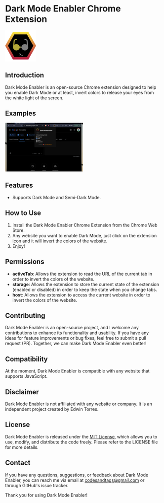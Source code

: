 # Dark Mode Enabler Chrome Extension

<img src="assets/icon-128.png" alt="Dark Mode Enabler Logo" width="100px" height="auto"/>

## Introduction

Dark Mode Enabler is an open-source Chrome extension designed to help you enable Dark Mode or at least, invert colors to release your eyes from the white light of the screen.

## Examples

[<img src="/assets/example-dark.png" alt="examples" width="50%">](/assets/demo.mp4 "Examples")

## Features

- Supports Dark Mode and Semi-Dark Mode.

## How to Use

1. Install the Dark Mode Enabler Chrome Extension from the Chrome Web Store.
2. Any website you want to enable Dark Mode, just click on the extension icon and it will invert the colors of the website.
3. Enjoy!

## Permissions

- **activeTab**: Allows the extension to read the URL of the current tab in order to invert the colors of the website.
- **storage**: Allows the extension to store the current state of the extension (enabled or disabled) in order to keep the state when you change tabs.
- **host**: Allows the extension to access the current website in order to invert the colors of the website.

## Contributing

Dark Mode Enabler is an open-source project, and I welcome any contributions to enhance its functionality and usability. If you have any ideas for feature improvements or bug fixes, feel free to submit a pull request (PR). Together, we can make Dark Mode Enabler even better!

## Compatibility

At the moment, Dark Mode Enabler is compatible with any website that supports JavaScript.

## Disclaimer

Dark Mode Enabler is not affiliated with any website or company. It is an independent project created by Edwin Torres.

## License

Dark Mode Enabler is released under the [MIT License](https://en.wikipedia.org/wiki/MIT_License), which allows you to use, modify, and distribute the code freely. Please refer to the LICENSE file for more details.

## Contact

If you have any questions, suggestions, or feedback about Dark Mode Enabler, you can reach me via email at codesandtags@gmail.com or through GitHub's issue tracker.

Thank you for using Dark Mode Enabler!
